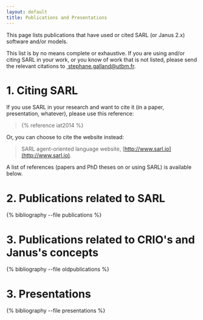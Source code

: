 ```yaml
---
layout: default
title: Publications and Presentations
---
```


This page lists publications that have used or cited SARL (or Janus 2.x) software and/or models.

This list is by no means complete or exhaustive. If you are using and/or citing SARL in your work, or you know of work that is not listed, please send the relevant citations to [<i class="fa fa-envelope"></i>&nbsp;stephane.galland@utbm.fr](mailto:stephane.galland@utbm.fr).

# 1. Citing SARL

If you use SARL in your research and want to cite it (in a paper, presentation, whatever), please use this reference:

> {% reference iat2014 %}

Or, you can choose to cite the website instead:

> SARL agent-oriented language website, [http://www.sarl.io](http://www.sarl.io).

A list of references (papers and PhD theses on or using SARL) is available below.

# 2. Publications related to SARL
{% bibliography --file publications %}

# 3. Publications related to CRIO's and Janus's concepts
{% bibliography --file oldpublications %}

# 3. Presentations

{% bibliography --file presentations %}
